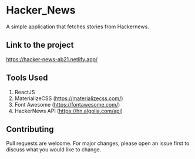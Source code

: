 # Hacker_News
A simple application that fetches stories from Hackernews.
## Link to the project
https://hacker-news-ab21.netlify.app/
## Tools Used
1. ReactJS
2. MaterializeCSS (https://materializecss.com/)
3. Font Awesome (https://fontawesome.com/)
4. HackerNews API (https://hn.algolia.com/api)
## Contributing
Pull requests are welcome. For major changes, please open an issue first to discuss what you would like to change.
